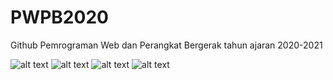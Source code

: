 # PWPB2020
Github Pemrograman Web dan Perangkat Bergerak tahun ajaran 2020-2021

![alt text](https://cdn4.iconfinder.com/data/icons/REALVISTA/mobile/png/400/android_platform.png)
![alt text](https://th.bing.com/th/id/OIP.LEVgUxjaxZFzbGg692SPuwHaHa?w=181&h=181&c=7&o=5&dpr=1.5&pid=1.7)
![alt text](https://cdn.iconscout.com/icon/free/png-512/hacker-attack-hacking-cyber-crime-device-threat-virus-51646.png)
![alt text](https://3.bp.blogspot.com/-oLZfwln_7TU/WMl-SFvv7VI/AAAAAAAAAQs/WaEZBEOKgyEBxs1C6DI3vbEW36tGPDybQCK4B/s1600/java-logo-png-300x300.png)
